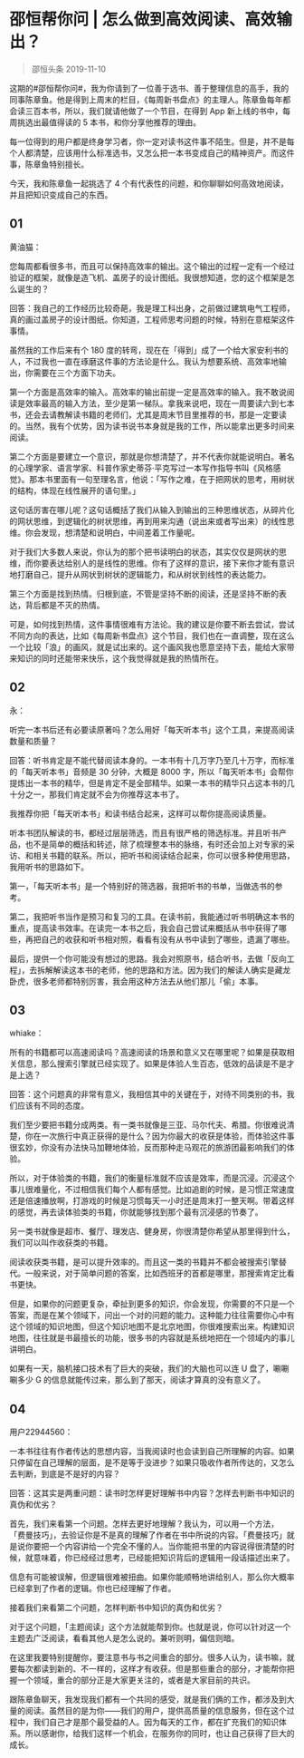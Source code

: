 # 邵恒帮你问 | 怎么做到高效阅读、高效输出？
> 邵恒头条
2019-11-10

这期的#邵恒帮你问#，我为你请到了一位善于选书、善于整理信息的高手，我的同事陈章鱼。他是得到上周末的栏目，《每周新书盘点》的主理人。陈章鱼每年都会读三百本书，所以，我们就请他做了一个节目，在得到 App 新上线的书中，每周挑选出最值得读的 5 本书，和你分享他推荐的理由。

每一位得到的用户都是终身学习者，你一定对读书这件事不陌生。但是，并不是每个人都清楚，应该用什么标准选书，又怎么把一本书变成自己的精神资产。而这件事，陈章鱼特别擅长。

今天，我和陈章鱼一起挑选了 4 个有代表性的问题，和你聊聊如何高效地阅读，并且把知识变成自己的东西。

## 01

黄油猫：

您每周都看很多书，而且可以保持高效率的输出。这个输出的过程一定有一个经过验证的框架，就像是造飞机、盖房子的设计图纸。我很想知道，您的这个框架是怎么诞生的？

回答：我自己的工作经历比较奇葩，我是理工科出身，之前做过建筑电气工程师，真的画过盖房子的设计图纸。你知道，工程师思考问题的时候，特别在意框架这件事情。

虽然我的工作后来有个 180 度的转弯，现在在「得到」成了一个给大家安利书的人，不过我也一直在琢磨这件事的方法论是什么。我认为想要系统、高效率地输出，你需要在三个方面下功夫。

第一个方面是高效率的输入。高效率的输出前提一定是高效率的输入。我不敢说阅读是效率最高的输入方法，至少是第一梯队。拿我来说吧，现在一周要读六到七本书，还会去请教解读书籍的老师们，尤其是周末节目里推荐的书，那是一定要读的。当然，我有个优势，因为读书说书本身就是我的工作，所以能拿出更多时间来阅读。

第二个方面是要建立一个意识，那就是你想清楚了，并不代表你就能说明白。著名的心理学家、语言学家、科普作家史蒂芬·平克写过一本写作指导书叫《风格感觉》。那本书里面有一句至理名言，他说：「写作之难，在于把网状的思考，用树状的结构，体现在线性展开的语句里。」

这句话厉害在哪儿呢？这句话概括了我们从输入到输出的三种思维状态，从碎片化的网状思维，到逻辑化的树状思维，再到用来沟通（说出来或者写出来）的线性思维。你会发现，想清楚和说明白，中间差着工作量呢。

对于我们大多数人来说，你认为的那个把书读明白的状态，其实仅仅是网状的思维，而你要表达给别人的是线性的思维。你有了这样的意识，接下来你才能有意识地打磨自己，提升从网状到树状的逻辑能力，和从树状到线性的表达能力。

第三个方面是找到热情。归根到底，不管是坚持不断的阅读，还是坚持不断的表达，背后都是不灭的热情。

可是，如何找到热情，这件事情很难有方法论。我的建议是你要不断去尝试，尝试不同方向的表达，比如《每周新书盘点》这个节目，我们也在一直调整，现在这么一个比较「浪」的画风，就是试出来的。这个画风我也愿意坚持下去，能给大家带来知识的同时还能带来快乐，这个我觉得就是我的热情所在。

## 02

永：

听完一本书后还有必要读原著吗？怎么用好「每天听本书」这个工具，来提高阅读数量和质量？

回答：听书肯定是不能代替阅读本身的。一本书有十几万字乃至几十万字，而标准的「每天听本书」音频是 30 分钟，大概是 8000 字，所以「每天听本书」会帮你提炼出一本书的精华，但是肯定不是全部精华。如果一本书的精华只占这本书的几十分之一，那我们肯定就不会为你推荐这本书了。

我推荐你把「每天听本书」和读书结合起来，这样可以帮你提高阅读质量。

听本书团队解读的书，都经过层层筛选，而且有很严格的筛选标准。并且听书产品，也不是简单的概括和转述，除了梳理整本书的脉络，有时还会加上对专家的采访、和相关书籍的联系。所以，把听书和阅读结合起来，你可以很多种使用思路，我用听书的思路如下。

第一，「每天听本书」是一个特别好的筛选器，我把听书的书单，当做选书的参考。

第二，我把听书当作是预习和复习的工具。在读书前，我能通过听书明确这本书的重点，提高读书效率。在读完一本书之后，我会自己尝试来概括从书中获得了哪些，再把自己的收获和听书相对照，看看有没有从书中读到了哪些，遗漏了哪些。

最后，提供一个你可能没有想过的思路。我会对照原书，结合听书，去做「反向工程」，去拆解解读这本书的老师，他的思路和方法。因为我们的解读人确实是藏龙卧虎，很多老师都特别厉害，我会用这种方法去从他们那儿「偷」本事。

## 03

whiake：

所有的书籍都可以高速阅读吗？高速阅读的场景和意义又在哪里呢？如果是获取相关信息，那么搜索引擎就已经实现了。如果是体验人生百态，低效的品读是不是才是上选？ 

回答：这个问题真的非常有意义，我相信其中的关键在于，对待不同类别的书，我们应该有不同的态度。

我们至少要把书籍分成两类。有一类书就像是三亚、马尔代夫、希腊。你很难说清楚，你在一次旅行中真正获得的是什么？因为你最大的收获是体验，而体验这件事很玄妙，你没有办法快马加鞭地体验，反而那种走马观花的旅游团最影响我们的体验。

所以，对于体验类的书籍，我们的衡量标准就不应该是效率，而是沉浸。沉浸这个事儿很难量化，不过相信我们每个人都有感觉。比如追剧的时候，是习惯正常速度还是倍速播放啊，打游戏的时候是习惯每天一小时还是周末打一整天啊。带着这样的感觉，再去读体验类的书籍，你就能够找到那个最有沉浸感的节奏了。

另一类书就像是超市、餐厅、理发店、健身房，你很清楚你希望从那里得到什么，我们可以叫作收获类的书籍。

阅读收获类书籍，是可以提升效率的。而且这一类的书籍并不都会被搜索引擎替代。一般来说，对于简单问题的答案，比如西班牙的首都是哪里，那搜索肯定比看书更快。

但是，如果你的问题更复杂，牵扯到更多的知识，你会发现，你需要的不只是一个答案，而是在某个领域下，问出一个对的问题的能力。这种能力往往需要你心中有这个领域的知识地图，但这个知识地图不是北京地图，你很难搜索出来。构建知识地图，往往就是书最擅长的功能，很多书的内容就是系统地把在一个领域内的事儿讲明白。

如果有一天，脑机接口技术有了巨大的突破，我们的大脑也可以连 U 盘了，唰唰唰多少 G 的信息就能传过来，那么到了那天，阅读才算真的没有意义了。

## 04

用户22944560：

一本书往往有作者传达的思想内容，当我阅读时也会读到自己所理解的内容。如果只停留在自己理解的层面，是不是等于没进步？如果只吸收作者所传达的，又怎么去判断，到底是不是好的内容？

回答：这其实是两重问题：读书时怎样更好理解书中内容？怎样去判断书中知识的真伪和优劣？

首先，我们来看第一个问题。怎样去更好地理解？我认为，可以用一个方法， 「费曼技巧」，去验证你是不是真的理解了作者在书中所说的内容。「费曼技巧」就是说你要把一个内容讲给一个完全不懂的人。当你能把书里的内容说得很清楚的时候，就意味着，你已经经过思考，已经能把知识背后的逻辑用一段话描述出来了。

信息有可能被误解，但逻辑很难被扭曲。如果你能顺畅地讲给别人，那么你大概率已经拿到了作者的逻辑。你也已经理解了作者。

接着我们来看第二个问题，怎样判断书中知识的真伪和优劣？

对于这个问题，「主题阅读」这个方法就能帮到你。也就是说，你可以针对这一个主题去广泛阅读，看看其他人是怎么说的。兼听则明，偏信则暗。

在这里我要特别提醒你，要注意书与书之间重合的部分。很多人认为，读书嘛，就要每次都读到新的、不一样的，这样才有收获。但是那些重合的部分，才能帮你把握一个领域，重合的部分正是大家更关注的，或者是大家目前的共识。

跟陈章鱼聊天，我发现我们都有一个共同的感受，就是我们俩的工作，都涉及到大量的阅读。虽然目的是为你——我们的用户，提供高质量的信息服务，但在这个过程中，我们自己才是那个最受益的人。因为每天的工作，都在扩充我们的知识体系。所以感谢你，给我们这样一个机会，在服务你的同时，也让自己获得了巨大的成长。

